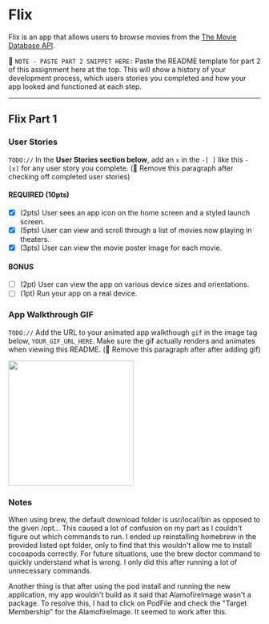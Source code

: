 # Flix

Flix is an app that allows users to browse movies from the [The Movie Database API](http://docs.themoviedb.apiary.io/#).

📝 `NOTE - PASTE PART 2 SNIPPET HERE:` Paste the README template for part 2 of this assignment here at the top. This will show a history of your development process, which users stories you completed and how your app looked and functioned at each step.

---

## Flix Part 1

### User Stories
`TODO://` In the **User Stories section below**, add an `x` in the `-[ ]` like this `- [x]` for any user story you complete. (🚫 Remove this paragraph after checking off completed user stories)

#### REQUIRED (10pts)
- [x] (2pts) User sees an app icon on the home screen and a styled launch screen.
- [x] (5pts) User can view and scroll through a list of movies now playing in theaters.
- [x] (3pts) User can view the movie poster image for each movie.

#### BONUS
- [ ] (2pt) User can view the app on various device sizes and orientations.
- [ ] (1pt) Run your app on a real device.

### App Walkthrough GIF
`TODO://` Add the URL to your animated app walkthough `gif` in the image tag below, `YOUR_GIF_URL_HERE`. Make sure the gif actually renders and animates when viewing this README. (🚫 Remove this paragraph after after adding gif)

<img src="YOUR_GIF_URL_HERE" width=250><br>

### Notes
When using brew, the default download folder is usr/local/bin as opposed to the given /opt... This caused a lot of confusion on my part as I couldn't figure out which commands to run. I ended up reinstalling homebrew in the provided listed opt folder, only to find that this wouldn't allow me to install cocoapods correctly. For future situations, use the brew doctor command to quickly understand what is wrong. I only did this after running a lot of unnecessary commands.

Another thing is that after using the pod install and running the new application, my app wouldn't build as it said that AlamofireImage wasn't a package. To resolve this, I had to click on PodFile and check the "Target Membership" for the AlamofireImage. It seemed to work after this. 
